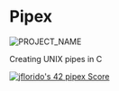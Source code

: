 # Pipex

![PROJECT_NAME](https://github.com/arlotetxu/42_Badges/blob/main/pipex.webp)

Creating UNIX pipes in C

[![jflorido's 42 pipex Score](https://badge42.vercel.app/api/v2/cljkdjx30000608l02h3eif5l/project/3052045)](https://github.com/JaeSeoKim/badge42)

